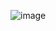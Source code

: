 ![image](https://user-images.githubusercontent.com/92324214/231395805-08d3534d-fd38-4789-a494-f62c71f397d1.png)

